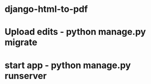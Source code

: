 # django-html-to-pdf

# Upload edits - python manage.py migrate
# start app - python manage.py runserver